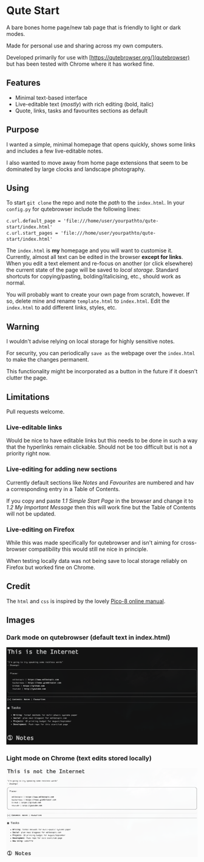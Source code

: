 # Qute Start

A bare bones home page/new tab page that is friendly to light or dark modes.

<!-- TODO: add a picture here -->

Made for personal use and sharing across my own computers.

Developed primarily for use with [https://qutebrowser.org/](qutebrowser) but has been tested with Chrome where it has worked fine.

## Features

- Minimal text-based interface
- Live-editable text (_mostly_) with rich editing (bold, italic)
- Quote, links, tasks and favourites sections as default

## Purpose

I wanted a simple, minimal homepage that opens quickly, shows some links and includes a few live-editable notes.

I also wanted to move away from home page extensions that seem to be dominated by large clocks and landscape photography.

## Using

To start `git clone` the repo and note the _path_ to the `index.html`.
In your `config.py` for qutebrowser include the following lines:

```
c.url.default_page = 'file:///home/user/yourpathto/qute-start/index.html'
c.url.start_pages = 'file:///home/user/yourpathto/qute-start/index.html'
```

The `index.html` is **my** homepage and you will want to customise it.
Currently, almost all text can be edited in the browser **except for links**.
When you edit a text element and re-focus on another (or click elsewhere) the current state of the page will be saved to _local storage_.
Standard shortcuts for copying/pasting, bolding/italicising, etc., should work as normal.

You will probably want to create your own page from scratch, however.
If so, delete mine and rename `template.html` to `index.html`.
Edit the `index.html` to add different links, styles, etc.

## Warning

I wouldn't advise relying on local storage for highly sensitive notes.

For security, you can periodically `save as` the webpage over the `index.html` to make the changes permanent.

This functionality might be incorporated as a button in the future if it doesn't clutter the page.

## Limitations

Pull requests welcome.

### Live-editable links

Would be nice to have editable links but this needs to be done in such a way that the hyperlinks remain clickable.
Should not be too difficult but is not a priority right now.

### Live-editing for adding new sections

Currently default sections like _Notes_ and _Favourites_ are numbered and hav a corresponding entry in a Table of Contents.

If you copy and paste _1.1 Simple Start Page_ in the browser and change it to _1.2 My Important Message_ then this will work fine but the Table of Contents will not be updated.

### Live-editing on Firefox

While this was made specifically for qutebrowser and isn't aiming for cross-browser compatibility this would still ne nice in principle.

When testing locally data was not being save to local storage reliably on Firefox but worked fine on Chrome.

## Credit

The `html` and `css` is inspired by the lovely [Pico-8 online manual](https://www.lexaloffle.com/dl/docs/pico-8_manual.html).

## Images

### Dark mode on qutebrowser (default text in index.html)

![Dark mode on qutebrowser](dark_qute.png) 

### Light mode on Chrome (text edits stored locally)

![Light mode on chrome](light_chrome.png) 
